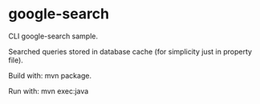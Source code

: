 google-search
=============

CLI google-search sample. 

Searched queries stored in database cache (for simplicity just in property file). 

Build with: mvn package. 

Run with: mvn exec:java 

